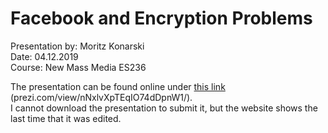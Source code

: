 # Facebook and Encryption Problems

Presentation by: Moritz Konarski      
Date: 04.12.2019      
Course: New Mass Media ES236    

The presentation can be found online under [this link][1] (prezi.com/view/nNxlvXpTEqIO74dDpnW1/).       
I cannot download the presentation to submit it, but the website shows the last time that it
was edited.


[1]: https://prezi.com/view/nNxlvXpTEqIO74dDpnW1/
